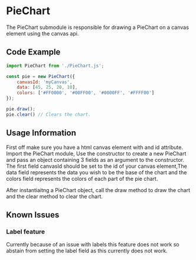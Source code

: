 # PieChart
The PieChart submodule is responsible for drawing a PieChart on a canvas element using the canvas api.

## Code Example

```JavaScript
import PieChart from './PieChart.js';

const pie = new PieChart({
    canvasId: 'myCanvas',
    data: [45, 25, 20, 10],
    colors: ['#FF0000', '#00FF00', '#0000FF', '#FFFF00']
});

pie.draw();
pie.clear() // Clears the chart.
```

## Usage Information

First off make sure you have a html canvas element with and id attribute. Import the PieChart module, Use the constructor to create a new PieChart and pass an object containing 3 fields as an argument to the constructor. The first field canvasId should be set to the id of your canvas element,The data field represents the data you wish to be the base of the chart and the colors field represents the colors of each part of the pie chart. 

After instantiaitng a PieChart object, call the draw method to draw the chart and the clear method to clear the chart.

## Known Issues

### Label feature

Currently because of an issue with labels this feature does not work so abstain from setting the label field as this currently does not work.